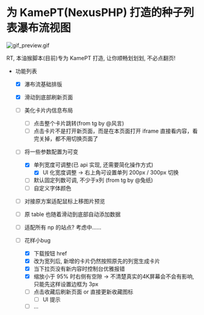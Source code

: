 # 为 KamePT(NexusPHP) 打造的种子列表瀑布流视图

![gif_preview.gif](https://github.com/KesaubeEire/PT_TorrentList_Masonry/blob/main/preview/gif_preview.gif?raw=true)

RT, 本油猴脚本(目前)专为 KamePT 打造, 让你顺畅划划划, 不必点翻页!

<!-- ![gif_preview.gif](./preview/gif_preview.gif) -->

- 功能列表

  - [x] 瀑布流基础排版
  - [x] 滑动到底部刷新页面
  - [ ] 美化卡片内信息布局

      - [ ] 点击整个卡片跳转(from tg by @风言)
      - [ ] 点击卡片不是打开新页面，而是在本页面打开 iframe 直接看内容，看完关掉，都不用切换页面了

  - [ ] 将一些参数配置为可变

      - [x] 单列宽度可调整(已 api 实现, 还需要简化操作方式)
         - [x] UI 化宽度调整 -> 右上角可设置单列 200px / 300px 切换
      - [ ] 默认固定列数可调, 不少于x列 (from tg by @兔纸)
      - [ ] 自定义字体颜色

  - [ ] 对接原方案适配鼠标上移图片预览
  - [ ] 原 table 也随着滑动到底部自动添加数据
  - [ ] 适配所有 np 的站点? 考虑中......

  - [ ] 花样小bug

      - [x] 下载按钮 href
      - [x] 改为宽列后, 新增的卡片仍然按照原先的列宽生成卡片
      - [x] 当下拉页没有新内容时控制台优雅报错 
      - [x] 缩放小于 95% 时右侧有空隙 -> 不清楚真实的4K屏幕会不会有影响, 只能先这样设置边框为 3px
      - [ ] 点击收藏后刷新页面 or 直接更新收藏图标
         - [ ] UI 提示
      - [ ] ...